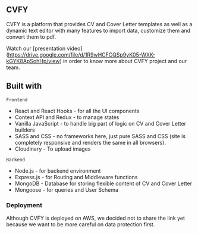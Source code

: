 ## CVFY

CVFY is a platform that provides CV and Cover Letter templates as well as a dynamic text editor with many features to import data, customize them and convert them to pdf.

Watch our [presentation video] (https://drive.google.com/file/d/1R9wHCFCQSp9yK05-WXK-kGYK8ApSohHp/view) in order to know more about CVFY project and our team.

## Built with

`Frontend`
- React and React Hooks - for all the UI components
- Context API and Redux - to manage states
- Vanilla JavaScript - to handle big part of logic on CV and Cover Letter builders
- SASS and CSS - no frameworks here, just pure SASS and CSS (site is completely responsive and renders the same in all browsers).
- Cloudinary - To upload images

`Backend`
- Node.js - for backend environment
- Express.js - for Routing and Middleware functions
- MongoDB - Database for storing flexible content of CV and Cover Letter
- Mongoose - for queries and User Schema

### Deployment

Although CVFY is deployed on AWS, we decided not to share the link yet because we want to be more careful on data protection first.

